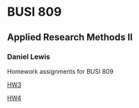 # BUSI 809
## Applied Research Methods II
### Daniel Lewis

Homework assignments for BUSI 809

[HW3](https://github.com/dsethlewis/busi809/blob/master/hw3/dsl.hw3.md)

[HW4](https://github.com/dsethlewis/busi809/blob/master/hw4/dsl.hw4.md)